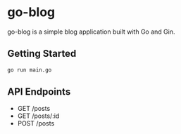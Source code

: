 # go-blog

go-blog is a simple blog application built with Go and Gin.

## Getting Started

```bash
go run main.go
```

## API Endpoints

- GET /posts
- GET /posts/:id
- POST /posts
